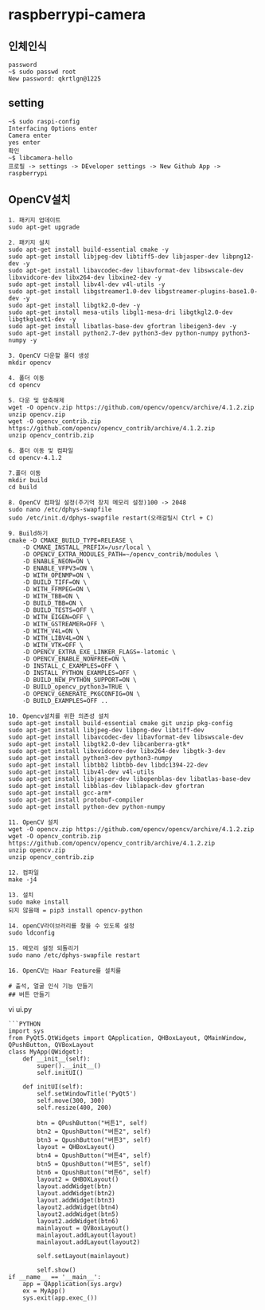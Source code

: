 # raspberrypi-camera
## 인체인식
```
password
~$ sudo passwd root
New password: qkrtlgn@1225
```
## setting
```
~$ sudo raspi-config
Interfacing Options enter
Camera enter
yes enter
확인
~$ libcamera-hello
프로필 -> settings -> DEveloper settings -> New Github App -> raspberrypi
```

## OpenCV설치
```
1. 패키지 업데이트
sudo apt-get upgrade

2. 패키지 설치
sudo apt-get install build-essential cmake -y
sudo apt-get install libjpeg-dev libtiff5-dev libjasper-dev libpng12-dev -y
sudo apt-get install libavcodec-dev libavformat-dev libswscale-dev libxvidcore-dev libx264-dev libxine2-dev -y
sudo apt-get install libv4l-dev v4l-utils -y
sudo apt-get install libgstreamer1.0-dev libgstreamer-plugins-base1.0-dev -y
sudo apt-get install libgtk2.0-dev -y
sudo apt-get install mesa-utils libgl1-mesa-dri libgtkgl2.0-dev libgtkglext1-dev -y
sudo apt-get install libatlas-base-dev gfortran libeigen3-dev -y
sudo apt-get install python2.7-dev python3-dev python-numpy python3-numpy -y

3. OpenCV 다운할 폴더 생성
mkdir opencv

4. 폴더 이동
cd opencv

5. 다운 및 압축해제
wget -O opencv.zip https://github.com/opencv/opencv/archive/4.1.2.zip
unzip opencv.zip
wget -O opencv_contrib.zip https://github.com/opencv/opencv_contrib/archive/4.1.2.zip
unzip opencv_contrib.zip

6. 폴더 이동 및 컴파일
cd opencv-4.1.2

7.폴더 이동
mkdir build
cd build

8. OpenCV 컴파일 설정(주기억 장치 메모리 설정)100 -> 2048
sudo nano /etc/dphys-swapfile
sudo /etc/init.d/dphys-swapfile restart(오래걸릴시 Ctrl + C)

9. Build하기
cmake -D CMAKE_BUILD_TYPE=RELEASE \
    -D CMAKE_INSTALL_PREFIX=/usr/local \
    -D OPENCV_EXTRA_MODULES_PATH=~/opencv_contrib/modules \
    -D ENABLE_NEON=ON \
    -D ENABLE_VFPV3=ON \
    -D WITH_OPENMP=ON \
    -D BUILD_TIFF=ON \
    -D WITH_FFMPEG=ON \
    -D WITH_TBB=ON \
    -D BUILD_TBB=ON \
    -D BUILD_TESTS=OFF \
    -D WITH_EIGEN=OFF \
    -D WITH_GSTREAMER=OFF \
    -D WITH_V4L=ON \
    -D WITH_LIBV4L=ON \
    -D WITH_VTK=OFF \
    -D OPENCV_EXTRA_EXE_LINKER_FLAGS=-latomic \
    -D OPENCV_ENABLE_NONFREE=ON \
    -D INSTALL_C_EXAMPLES=OFF \
    -D INSTALL_PYTHON_EXAMPLES=OFF \
    -D BUILD_NEW_PYTHON_SUPPORT=ON \
    -D BUILD_opencv_python3=TRUE \
    -D OPENCV_GENERATE_PKGCONFIG=ON \
    -D BUILD_EXAMPLES=OFF ..

10. Opencv설치를 위한 의존성 설치
sudo apt-get install build-essential cmake git unzip pkg-config    
sudo apt-get install libjpeg-dev libpng-dev libtiff-dev   
sudo apt-get install libavcodec-dev libavformat-dev libswscale-dev   
sudo apt-get install libgtk2.0-dev libcanberra-gtk*   
sudo apt-get install libxvidcore-dev libx264-dev libgtk-3-dev   
sudo apt-get install python3-dev python3-numpy   
sudo apt-get install libtbb2 libtbb-dev libdc1394-22-dev   
sudo apt-get install libv4l-dev v4l-utils   
sudo apt-get install libjasper-dev libopenblas-dev libatlas-base-dev   
sudo apt-get install libblas-dev liblapack-dev gfortran   
sudo apt-get install gcc-arm*   
sudo apt-get install protobuf-compiler   
sudo apt-get install python-dev python-numpy

11. OpenCV 설치
wget -O opencv.zip https://github.com/opencv/opencv/archive/4.1.2.zip
wget -O opencv_contrib.zip https://github.com/opencv/opencv_contrib/archive/4.1.2.zip
unzip opencv.zip
unzip opencv_contrib.zip

12. 컴파일
make -j4

13. 설치
sudo make install
되지 않을때 = pip3 install opencv-python

14. openCV라이브러리를 찾을 수 있도록 설정
sudo ldconfig

15. 메모리 설정 되돌리기 
sudo nano /etc/dphys-swapfile restart

16. OpenCV는 Haar Feature를 설치를 

# 출석, 얼굴 인식 기능 만들기
## 버튼 만들기
```
vi ui.py
```
```PYTHON
import sys
from PyQt5.QtWidgets import QApplication, QHBoxLayout, QMainWindow, QPushButton, QVBoxLayout
class MyApp(QWidget):
    def __init__(self):
        super().__init__()
        self.initUI()
        
    def initUI(self):
        self.setWindowTitle('PyQt5')
        self.move(300, 300)
        self.resize(400, 200)
        
        btn = QPushButton("버튼1", self)
        btn2 = QpushButton("버튼2", self)
        btn3 = QpushButton("버튼3", self)
        layout = QHBoxLayout()
        btn4 = QpushButton("버튼4", self)
        btn5 = QpushButton("버튼5", self)
        btn6 = QpushButton("버튼6", self)
        layout2 = QHBOXLayout()
        layout.addWidget(btn)
        layout.addWidget(btn2)
        layout.addWidget(btn3)
        layout2.addWidget(btn4)
        layout2.addWidget(btn5)
        layout2.addWidget(btn6)
        mainlayout = QVBoxLayout()
        mainlayout.addLayout(layout)
        mainlayout.addLayout(layout2)
        
        self.setLayout(mainlayout)
        
        self.show()
if __name__ == '__main__':
    app = QApplication(sys.argv)
    ex = MyApp()
    sys.exit(app.exec_())
```
